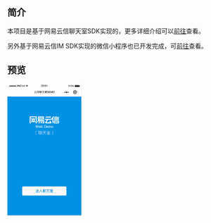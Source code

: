 ## 简介

本项目是基于网易云信聊天室SDK实现的，更多详细介绍可以[前往](http://dev.netease.im/docs/product/IM%E5%8D%B3%E6%97%B6%E9%80%9A%E8%AE%AF/SDK%E5%BC%80%E5%8F%91%E9%9B%86%E6%88%90/Web%E5%BC%80%E5%8F%91%E9%9B%86%E6%88%90/%E8%81%8A%E5%A4%A9%E5%AE%A4)查看。

另外基于网易云信IM SDK实现的微信小程序也已开发完成，可[前往](https://github.com/netease-im/NIM_Web_Weapp_Demo)查看。

## 预览

<img src="./res_github/chatroom-demo.gif" style="max-height: 300px"/>

